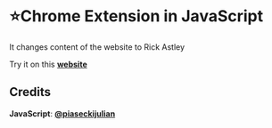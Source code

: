 # ⭐Chrome Extension in JavaScript

It changes content of the website to Rick Astley

Try it on this **[website](https://piaseckijulian.github.io/Chrome-Extension/)**

## Credits

**JavaScript**: **[@piaseckijulian](https://github.com/piaseckijulian)**
